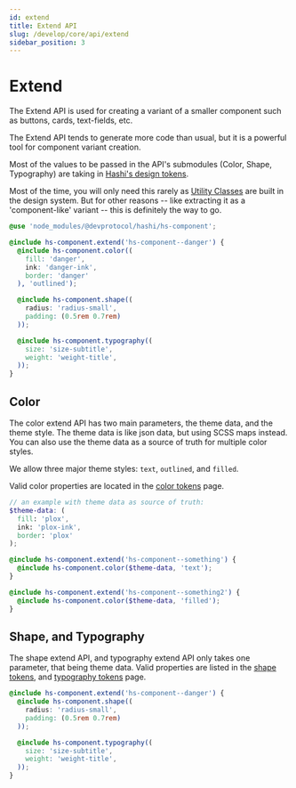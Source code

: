 ```yaml
---
id: extend
title: Extend API
slug: /develop/core/api/extend
sidebar_position: 3
---
```

# Extend
The Extend API is used for creating a variant of a smaller component such as buttons, cards, text-fields, etc.

The Extend API tends to generate more code than usual, but it is a powerful tool for component variant creation.

Most of the values to be passed in the API's submodules (Color, Shape, Typography) are taking
in [Hashi's design tokens](../tokens/index.mdx).

Most of the time, you will only need this rarely as [Utility Classes](../../hs-components/Utils.md) are built in the
design system. But for other reasons -- like extracting it as a 'component-like' variant -- this is definitely the way
to go.

```scss
@use 'node_modules/@devprotocol/hashi/hs-component';

@include hs-component.extend('hs-component--danger') {
  @include hs-component.color((
    fill: 'danger',
    ink: 'danger-ink',
    border: 'danger'
  ), 'outlined');

  @include hs-component.shape((
    radius: 'radius-small',
    padding: (0.5rem 0.7rem)
  ));

  @include hs-component.typography((
    size: 'size-subtitle',
    weight: 'weight-title',
  ));
}
```

## Color

The color extend API has two main parameters, the theme data, and the theme style. The theme data is like json data, but
using SCSS maps instead. You can also use the theme data as a source of truth for multiple color styles.

We allow three major theme styles: `text`, `outlined`, and `filled`.

Valid color properties are located in the [color tokens](../tokens/Color%20Tokens.mdx#properties) page.

```scss
// an example with theme data as source of truth:
$theme-data: (
  fill: 'plox',
  ink: 'plox-ink',
  border: 'plox'
);

@include hs-component.extend('hs-component--something') {
  @include hs-component.color($theme-data, 'text');
}

@include hs-component.extend('hs-component--something2') {
  @include hs-component.color($theme-data, 'filled');
}
```

## Shape, and Typography

The shape extend API, and typography extend API only takes one parameter, that being theme data. Valid properties are
listed in the [shape tokens](../tokens/Shape%20Tokens.mdx#properties),
and [typography tokens](../tokens/Type%20Tokens.mdx#properties) page.

```scss
@include hs-component.extend('hs-component--danger') {
  @include hs-component.shape((
    radius: 'radius-small',
    padding: (0.5rem 0.7rem)
  ));

  @include hs-component.typography((
    size: 'size-subtitle',
    weight: 'weight-title',
  ));
}
```